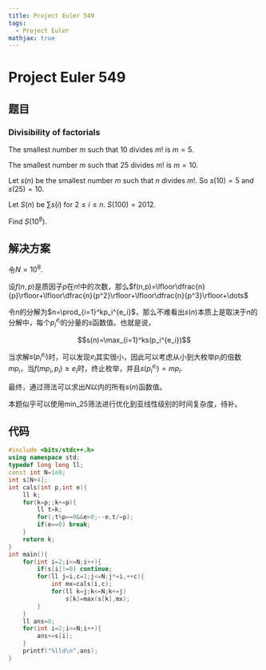 ```yaml
---
title: Project Euler 549
tags:
  - Project Euler
mathjax: true
---
```

<escape><!-- more --></escape>
    




# Project Euler 549
## 题目
### Divisibility of factorials

The smallest number $m$ such that $10$ divides $m!$ is $m=5$.

The smallest number $m$ such that $25$ divides $m!$ is $m=10$.

Let $s(n)$ be the smallest number $m$ such that $n$ divides $m!$. So $s(10)=5$ and $s(25)=10$.

Let $S(n)$ be $\sum s(i)$ for $2 \le i \le n$. $S(100)=2012$.

Find $S(10^8)$.


## 解决方案


令$N=10^8.$

设$f(n, p)$是质因子$p$在$n!$中的次数，那么$f(n,p)=\lfloor\dfrac{n}{p}\rfloor+\lfloor\dfrac{n}{p^2}\rfloor+\lfloor\dfrac{n}{p^3}\rfloor+\dots$

令$n$的分解为$n=\prod_{i=1}^kp_i^{e_i}$，那么不难看出$s(n)$本质上是取决于$n$的分解中，每个$p_i^{e_i}$的分量的$s$函数值。也就是说，

$$s(n)=\max_{i=1}^ks(p_i^{e_i})$$

当求解$s(p_i^{e_i})$时，可以发现$e_i$其实很小，因此可以考虑从小到大枚举$p_i$的倍数$mp_i$，当$f(mp_i,p_i)\ge e_i$时，终止枚举，并且$s(p_i^{e_i})=mp_i.$

最终，通过筛法可以求出$N$以内的所有$s(n)$函数值。

本题似乎可以使用min_25筛法进行优化到亚线性级别的时间复杂度，待补。

## 代码

```C++
#include <bits/stdc++.h>
using namespace std;
typedef long long ll;
const int N=1e8;
int s[N+4];
int cals(int p,int e){
    ll k;
    for(k=p;;k+=p){
        ll t=k;
        for(;t%p==0&&e>0;--e,t/=p);
        if(e==0) break;
    }
    return k;
}
int main(){
    for(int i=2;i<=N;i++){
        if(s[i]!=0) continue;
        for(ll j=i,c=1;j<=N;j*=i,++c){
            int mx=cals(i,c);
            for(ll k=j;k<=N;k+=j)
                s[k]=max(s[k],mx);
        }
    }
    ll ans=0;
    for(int i=2;i<=N;i++){
        ans+=s[i];
    }
    printf("%lld\n",ans);
}

```

